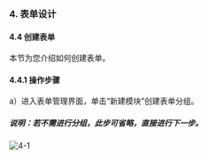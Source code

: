 ### 4. 表单设计

#### 4.4 创建表单

本节为您介绍如何创建表单。

#### 4.4.1 操作步骤

a）进入表单管理界面，单击“新建模块”创建表单分组。

##### 说明：若不需进行分组，此步可省略，直接进行下一步。

![4-1](https://www.feisuanyz.com/fspage/czzn/tablesj/tablesj_3_1.png)
